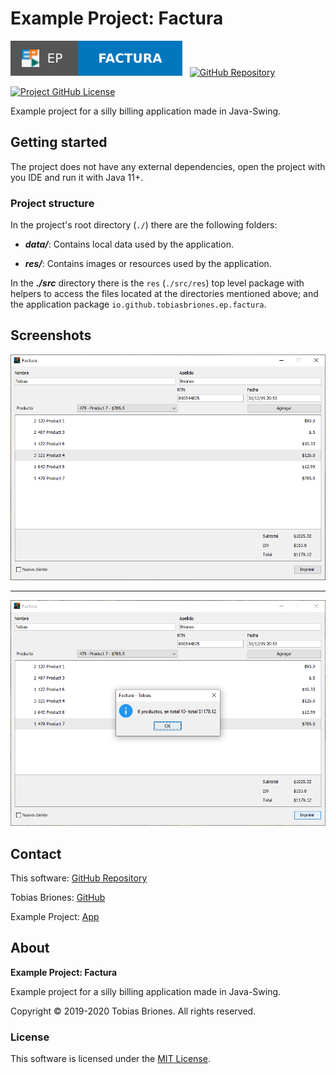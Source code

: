 # Example Project: Factura

[![EP](https://raw.githubusercontent.com/TobiasBriones/images/main/example-projects/example.programming.java.factura/ep-factura-badge.svg)](https://tobiasbriones.github.io/example-project/ep/factura)
&nbsp;
[![GitHub Repository](https://raw.githubusercontent.com/TobiasBriones/general-images/main/example-projects/badges/ep-gh-repo-badge.svg)](https://github.com/TobiasBriones/example.programming.java.factura)

[![Project GitHub License](https://img.shields.io/github/license/TobiasBriones/example.programming.java.factura.svg?style=flat-square)](https://github.com/TobiasBriones/example.programming.java.factura/blob/main/LICENSE)

Example project for a silly billing application made in Java-Swing.

## Getting started

The project does not have any external dependencies, open the project with you IDE and run it with Java 11+.

### Project structure

In the project's root directory (`./`) there are the following folders:

- ***data/***: Contains local data used by the application.

- ***res/***: Contains images or resources used by the application.

In the ***./src*** directory there is the `res` (`./src/res`) top level package with helpers to access the files located
at the directories mentioned above; and the application package `io.github.tobiasbriones.ep.factura`.

## Screenshots

[![Screenshot 1](https://raw.githubusercontent.com/TobiasBriones/images/main/example-projects/example.programming.java.factura/screenshot-1.png)](https://github.com/TobiasBriones/images/tree/main/example-projects)

---

[![Screenshot 2](https://raw.githubusercontent.com/TobiasBriones/images/main/example-projects/example.programming.java.factura/screenshot-2.png)](https://github.com/TobiasBriones/images/tree/main/example-projects)

## Contact

This software: [GitHub Repository](https://github.com/TobiasBriones/example.programming.java.factura)

Tobias Briones: [GitHub](https://github.com/TobiasBriones)

Example Project: [App](https://tobiasbriones.github.io/example-project)

## About

**Example Project: Factura**

Example project for a silly billing application made in Java-Swing.

Copyright © 2019-2020 Tobias Briones. All rights reserved.

### License

This software is licensed under the [MIT License](./LICENSE).
